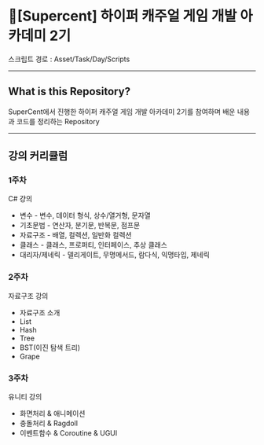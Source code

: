 # 💎[Supercent] 하이퍼 캐주얼 게임 개발 아카데미 2기
스크립트 경로 : Asset/Task/Day/Scripts

---

## What is this Repository?

SuperCent에서 진행한 하이퍼 캐주얼 게임 개발 아카데미 2기를 참여하며 배운 내용과  코드를 정리하는 Repository

---
## 강의 커리큘럼

### 1주차
  
C# 걍의
  - 변수 - 변수, 데이터 형식, 상수/열거형, 문자열
  - 기초문법 - 연산자, 분기문, 반복문, 점프문
  - 자료구조 - 배열, 컬렉션, 일반화 컬렉션
  - 클래스 - 클래스, 프로퍼티, 인터페이스, 추상 클래스
  - 대리자/제네릭 - 델리게이트, 무명메서드, 람다식, 익명타입, 제네릭

### 2주차

자료구조 강의
  - 자료구조 소개
  - List
  - Hash
  - Tree
  - BST(이진 탐색 트리)
  - Grape

### 3주차

유니티 강의
  - 화면처리 & 애니메이션
  - 충돌처리 & Ragdoll
  - 이벤트함수 & Coroutine & UGUI
